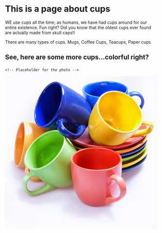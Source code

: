 
<html lang="en">
<head>
  <meta charset="UTF-8">
  <meta name="viewport" content="width=device-width, initial-scale=1.0">
  <title>Beginner HTML Page</title>
  <style>
    .canvas {     background-color: rgb(0, 0, 255);
}
);
            }
    .text-blue { color: Blue;
    }

    /* ID selector */
    #paragraph {
      font-weight: bold;
    }
  </style>
</head>
<body>

  <h1>This is a page about cups</h1>

  <p class="text-red">WE use cups all the time; as humans, we have had cups around for our entire existence. Fun right? Did you know that the oldest cups ever found are actually made from skull caps!! </p>

  <p id="paragraph">There are many types of cups. Mugs, Coffee Cups, Teacups, Paper cups</p>

  <h2>
    <p>
      See, here are some more cups...colorful right?
    </p>
  </h2>

    <!-- Placeholder for the photo -->
  <img src="preview16.jpg" alt="Placeholder Image" class="photo">

</body>
</html>

